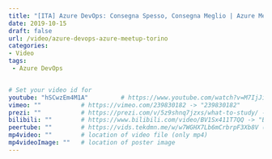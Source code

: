 ```yaml
---
title: "[ITA] Azure DevOps: Consegna Spesso, Consegna Meglio | Azure Meetup Torino"
date: 2019-10-15
draft: false
url: /video/azure-devops-azure-meetup-torino
categories:
- Video
tags:
 - Azure DevOps


# Set your video id for
youtube: "hSCwzEm4M1A"         # https://www.youtube.com/watch?v=M7IjJiZUutk -> "M7IjJiZUutk"
vimeo: ""           # https://vimeo.com/239830182 -> "239830182"
prezi: ""           # https://prezi.com/v/5z9shnq7jzxs/what-to-study/ -> "5z9shnq7jzxs"
bilibili: ""        # https://www.bilibili.com/video/BV1Sx411T7QQ -> "BV1Sx411T7QQ"
peertube: ""        # https://vids.tekdmn.me/w/w7WGHX7Lb6mCrbrpF3Xb8V (entire URL)
mp4video: ""        # location of video file (only mp4) 
mp4videoImage: ""   # location of poster image 
---
```

